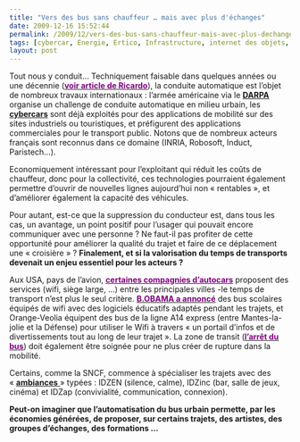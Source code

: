 ```yaml
---
title: "Vers des bus sans chauffeur … mais avec plus d'échanges"
date: 2009-12-16 15:52:44
permalink: /2009/12/vers-des-bus-sans-chauffeur-mais-avec-plus-dechanges.html
tags: [cybercar, Energie, Ertico, Infrastructure, internet des objets, philanthropie, Service de mobilité, TIC, Véhicule]
layout: post
---
```


<p class="MsoNormal"><span>Tout nous y conduit… Techniquement faisable dans quelques années ou une décennie (<strong><span style="text-decoration: underline"><a href="http://www.ricardo.com/News--Media/Press-releases/News-releases1/2009/Cars-that-drive-themselves-can-become-reality-within-ten-years/"><font color="#800080">voir article de Ricardo</font></a></span></strong>), la conduite automatique est l’objet de nombreux travaux internationaux : l’armée américaine via le <strong><span style="text-decoration: underline"><a href="http://www.darpa.mil/GRANDCHALLENGE/">DARPA<span style="font-weight: normal"> </span></a></span></strong>organise un challenge de conduite automatique en milieu urbain, les <strong><span style="text-decoration: underline"><a href="http://www.usinenouvelle.com/article/les-cybercars-les-transports-en-commun-de-demain.N117495">cybercars</a></span></strong> sont déjà exploités pour des applications de mobilité sur des sites industriels ou touristiques, et préfigurent des applications commerciales pour le transport public. Notons que de nombreux acteurs français sont reconnus dans ce domaine (INRIA, Robosoft, Induct, Paristech…).</span></p> <p class="MsoNormal"><span></span></p> <p class="MsoNormal"><span>Economiquement intéressant pour l’exploitant qui réduit les coûts de chauffeur, donc pour la collectivité, ces technologies pourraient également permettre d’ouvrir de nouvelles lignes aujourd’hui non « rentables », et d’améliorer également la capacité des véhicules.</span></p> <p class="MsoNormal"><span></span></p> <p class="MsoNormal"><span>Pour autant, est-ce que la suppression du conducteur est, dans tous les cas, un avantage, un point positif pour l’usager qui pouvait encore communiquer avec une personne ? Ne faut-il pas profiter de cette opportunité pour améliorer la qualité du trajet et faire de ce déplacement une « croisière » ? <strong>Finalement, et si la valorisation du temps de transports devenait un enjeu essentiel pour les acteurs ?</strong></span></p> <p class="MsoNormal"><span></span></p> <p class="MsoNormal"><span></span></p>   <!--more-->  <p class="MsoNormal"><span>Aux USA, pays de l’avion, <strong><span style="text-decoration: underline"><a href="http://www.megabus.com/us/"><font color="#800080">certaines compagnies d’autocars</font></a></span></strong> proposent des services (wifi, siège large, …) entre les principales villes -le temps de transport n’est plus le seul critère. <strong><span style="text-decoration: underline"><a href="http://www.silicon.fr/fr/news/2009/12/30/barack_obama_promet_des_bus_en_wifi"><font color="#800080">B.OBAMA a annoncé</font></a></span></strong> des bus scolaires équipés de wifi avec des logiciels éducatifs adaptés pendant les trajets, et Orange-Veolia équipent des bus de la ligne A14 express (entre Mantes-la-jolie et la Défense) pour utiliser le Wifi à travers « un portail d’infos et de divertissements tout au long de leur trajet ». La zone de transit (<strong><span style="text-decoration: underline"><a href="http://www.tomsguide.com/us/Wi-Fi-Bus-Stop-San-Francisco,news-4460.html"><font color="#800080">l’arrêt du bus</font></a></span></strong>) doit également être soignée pour ne plus créer de rupture dans la mobilité.</span></p> <p class="MsoNormal"><span></span></p> <p class="MsoNormal"><span>Certains, comme la SNCF, commence à spécialiser les trajets avec des « <strong><span style="text-decoration: underline"><a href="http://train-idtgv.voyages-sncf.com/idzen-idzap?rfrr=homeIdtgv_body_iDZen,%20iDZap,%20iDZinc%20:%20decouvrez%20les%20amb">ambiances<span style="font-weight: normal"> </span></a></span></strong>» typées : IDZEN (silence, calme), IDZinc (bar, salle de jeux, cinéma) et IDZap (convivialité, communication, connexion). </span></p> <p class="MsoNormal"><span></span></p> <p class="MsoNormal"><strong><span>Peut-on imaginer que l’automatisation du bus urbain permette, par les économies générées, de proposer, sur certains trajets, des artistes, des groupes d’échanges, des formations …</span></strong></p>
